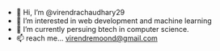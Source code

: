 - 👋 Hi, I’m @virendrachaudhary29 
- 👀 I’m interested in web development and machine learning 
- 🌱 I’m currently persuing btech in computer science.
- 📫 reach me... virendremoond@gmail.com
  

<!---
virendrachaudhary29/virendrachaudhary29 is a ✨ special ✨ repository because its `README.md` (this file) appears on your GitHub profile.
You can click the Preview link to take a look at your changes.
--->
